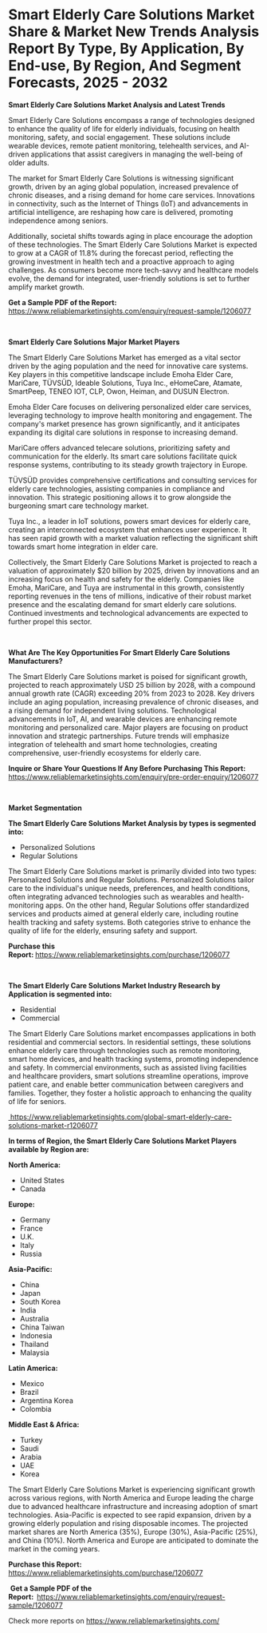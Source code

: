 <p><h1>Smart Elderly Care Solutions Market Share & Market New Trends Analysis Report By Type, By Application, By End-use, By Region, And Segment Forecasts, 2025 - 2032</h1></p><p><strong>Smart Elderly Care Solutions Market Analysis and Latest Trends</strong></p>
<p><p>Smart Elderly Care Solutions encompass a range of technologies designed to enhance the quality of life for elderly individuals, focusing on health monitoring, safety, and social engagement. These solutions include wearable devices, remote patient monitoring, telehealth services, and AI-driven applications that assist caregivers in managing the well-being of older adults. </p><p>The market for Smart Elderly Care Solutions is witnessing significant growth, driven by an aging global population, increased prevalence of chronic diseases, and a rising demand for home care services. Innovations in connectivity, such as the Internet of Things (IoT) and advancements in artificial intelligence, are reshaping how care is delivered, promoting independence among seniors.</p><p>Additionally, societal shifts towards aging in place encourage the adoption of these technologies. The Smart Elderly Care Solutions Market is expected to grow at a CAGR of 11.8% during the forecast period, reflecting the growing investment in health tech and a proactive approach to aging challenges. As consumers become more tech-savvy and healthcare models evolve, the demand for integrated, user-friendly solutions is set to further amplify market growth.</p></p>
<p><strong>Get a Sample PDF of the Report:&nbsp;</strong> <a href="https://www.reliablemarketinsights.com/enquiry/request-sample/1206077?utm_campaign=3065&utm_medium=2&utm_source=Github&utm_content=ia&utm_term=11032025&utm_id=smart-elderly-care-solutions">https://www.reliablemarketinsights.com/enquiry/request-sample/1206077</a></p>
<p>&nbsp;</p>
<p><strong>Smart Elderly Care Solutions Major Market Players</strong></p>
<p><p>The Smart Elderly Care Solutions Market has emerged as a vital sector driven by the aging population and the need for innovative care systems. Key players in this competitive landscape include Emoha Elder Care, MariCare, TÜVSÜD, Ideable Solutions, Tuya Inc., eHomeCare, Atamate, SmartPeep, TENEO IOT, CLP, Owon, Heiman, and DUSUN Electron.</p><p>Emoha Elder Care focuses on delivering personalized elder care services, leveraging technology to improve health monitoring and engagement. The company's market presence has grown significantly, and it anticipates expanding its digital care solutions in response to increasing demand.</p><p>MariCare offers advanced telecare solutions, prioritizing safety and communication for the elderly. Its smart care solutions facilitate quick response systems, contributing to its steady growth trajectory in Europe. </p><p>TÜVSÜD provides comprehensive certifications and consulting services for elderly care technologies, assisting companies in compliance and innovation. This strategic positioning allows it to grow alongside the burgeoning smart care technology market.</p><p>Tuya Inc., a leader in IoT solutions, powers smart devices for elderly care, creating an interconnected ecosystem that enhances user experience. It has seen rapid growth with a market valuation reflecting the significant shift towards smart home integration in elder care.</p><p>Collectively, the Smart Elderly Care Solutions Market is projected to reach a valuation of approximately $20 billion by 2025, driven by innovations and an increasing focus on health and safety for the elderly. Companies like Emoha, MariCare, and Tuya are instrumental in this growth, consistently reporting revenues in the tens of millions, indicative of their robust market presence and the escalating demand for smart elderly care solutions. Continued investments and technological advancements are expected to further propel this sector.</p></p>
<p>&nbsp;</p>
<p><strong>What Are The Key Opportunities For Smart Elderly Care Solutions Manufacturers?</strong></p>
<p><p>The Smart Elderly Care Solutions market is poised for significant growth, projected to reach approximately USD 25 billion by 2028, with a compound annual growth rate (CAGR) exceeding 20% from 2023 to 2028. Key drivers include an aging population, increasing prevalence of chronic diseases, and a rising demand for independent living solutions. Technological advancements in IoT, AI, and wearable devices are enhancing remote monitoring and personalized care. Major players are focusing on product innovation and strategic partnerships. Future trends will emphasize integration of telehealth and smart home technologies, creating comprehensive, user-friendly ecosystems for elderly care.</p></p>
<p><strong>Inquire or Share Your Questions If Any Before Purchasing This Report:</strong> <a href="https://www.reliablemarketinsights.com/enquiry/pre-order-enquiry/1206077?utm_campaign=3065&utm_medium=2&utm_source=Github&utm_content=ia&utm_term=11032025&utm_id=smart-elderly-care-solutions">https://www.reliablemarketinsights.com/enquiry/pre-order-enquiry/1206077</a></p>
<p>&nbsp;</p>
<p><strong>Market Segmentation</strong></p>
<p><strong>The Smart Elderly Care Solutions Market Analysis by types is segmented into:</strong></p>
<p><ul><li>Personalized Solutions</li><li>Regular Solutions</li></ul></p>
<p><p>The Smart Elderly Care Solutions market is primarily divided into two types: Personalized Solutions and Regular Solutions. Personalized Solutions tailor care to the individual's unique needs, preferences, and health conditions, often integrating advanced technologies such as wearables and health-monitoring apps. On the other hand, Regular Solutions offer standardized services and products aimed at general elderly care, including routine health tracking and safety systems. Both categories strive to enhance the quality of life for the elderly, ensuring safety and support.</p></p>
<p><strong>Purchase this Report:&nbsp;</strong><a href="https://www.reliablemarketinsights.com/purchase/1206077?utm_campaign=3065&utm_medium=2&utm_source=Github&utm_content=ia&utm_term=11032025&utm_id=smart-elderly-care-solutions">https://www.reliablemarketinsights.com/purchase/1206077</a></p>
<p>&nbsp;</p>
<p><strong>The Smart Elderly Care Solutions Market Industry Research by Application is segmented into:</strong></p>
<p><ul><li>Residential</li><li>Commercial</li></ul></p>
<p><p>The Smart Elderly Care Solutions market encompasses applications in both residential and commercial sectors. In residential settings, these solutions enhance elderly care through technologies such as remote monitoring, smart home devices, and health tracking systems, promoting independence and safety. In commercial environments, such as assisted living facilities and healthcare providers, smart solutions streamline operations, improve patient care, and enable better communication between caregivers and families. Together, they foster a holistic approach to enhancing the quality of life for seniors.</p></p>
<p><a href="https://www.reliablemarketinsights.com/global-smart-elderly-care-solutions-market-r1206077?utm_campaign=3065&utm_medium=2&utm_source=Github&utm_content=ia&utm_term=11032025&utm_id=smart-elderly-care-solutions">&nbsp;https://www.reliablemarketinsights.com/global-smart-elderly-care-solutions-market-r1206077</a></p>
<p><strong>In terms of Region, the Smart Elderly Care Solutions Market Players available by Region are:</strong></p>
<p>
    <p> <strong> North America: </strong>
        <ul>
            <li>United States</li>
            <li>Canada</li>
        </ul>
        </p> 
    <p> <strong> Europe: </strong>
        <ul>
            <li>Germany</li>
            <li>France</li>
            <li>U.K.</li>
            <li>Italy</li>
            <li>Russia</li>
        </ul>
        </p> 
    <p> <strong> Asia-Pacific: </strong>
        <ul>
            <li>China</li>
            <li>Japan</li>
            <li>South Korea</li>
            <li>India</li>
            <li>Australia</li>
            <li>China Taiwan</li>
            <li>Indonesia</li>
            <li>Thailand</li>
            <li>Malaysia</li>
        </ul>
        </p> 
    <p> <strong> Latin America: </strong>
        <ul>
            <li>Mexico</li>
            <li>Brazil</li>
            <li>Argentina Korea</li>
            <li>Colombia</li>
        </ul>
        </p> 
    <p> <strong> Middle East & Africa: </strong>
        <ul>
            <li>Turkey</li>
            <li>Saudi</li>
            <li>Arabia</li>
            <li>UAE</li>
            <li>Korea</li>
        </ul>
    </p>
    </p>
<p><p>The Smart Elderly Care Solutions Market is experiencing significant growth across various regions, with North America and Europe leading the charge due to advanced healthcare infrastructure and increasing adoption of smart technologies. Asia-Pacific is expected to see rapid expansion, driven by a growing elderly population and rising disposable incomes. The projected market shares are North America (35%), Europe (30%), Asia-Pacific (25%), and China (10%). North America and Europe are anticipated to dominate the market in the coming years.</p></p>
<p><strong>Purchase this Report: </strong><a href="https://www.reliablemarketinsights.com/purchase/1206077?utm_campaign=3065&utm_medium=2&utm_source=Github&utm_content=ia&utm_term=11032025&utm_id=smart-elderly-care-solutions">https://www.reliablemarketinsights.com/purchase/1206077</a></p>
<p>&nbsp;<strong>Get a Sample PDF of the Report:&nbsp;&nbsp;</strong><a href="https://www.reliablemarketinsights.com/enquiry/request-sample/1206077?utm_campaign=3065&utm_medium=2&utm_source=Github&utm_content=ia&utm_term=11032025&utm_id=smart-elderly-care-solutions">https://www.reliablemarketinsights.com/enquiry/request-sample/1206077</a></p>
<p><strong></strong></p>
<p>Check more reports on <a href="https://www.reliablemarketinsights.com/?utm_campaign=3065&utm_medium=2&utm_source=Github&utm_content=ia&utm_term=11032025&utm_id=smart-elderly-care-solutions">https://www.reliablemarketinsights.com/</a></p>